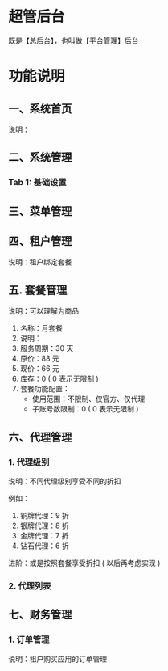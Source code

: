 # 超管后台

既是【总后台】，也叫做【平台管理】后台

# 功能说明

## 一、系统首页

说明：

## 二、系统管理

### Tab 1: 基础设置

## 三、菜单管理

## 四、租户管理

说明：租户绑定套餐

## 五. 套餐管理

说明：可以理解为商品

1. 名称：月套餐
2. 说明：
3. 服务周期：30 天
4. 原价：88 元
5. 现价：66 元
6. 库存：0 ( 0 表示无限制 )
7. 套餐功能配置：
    - 使用范围：不限制、仅官方、仅代理
    - 子账号数限制：0 ( 0 表示无限制 )

## 六、代理管理

### 1. 代理级别

说明：不同代理级别享受不同的折扣

例如：
1. 铜牌代理：9 折
2. 银牌代理：8 折
3. 金牌代理：7 折
4. 钻石代理：6 折

进阶：或是按照套餐享受折扣 ( 以后再考虑实现 )

### 2. 代理列表

## 七、财务管理

### 1. 订单管理

说明：租户购买应用的订单管理
